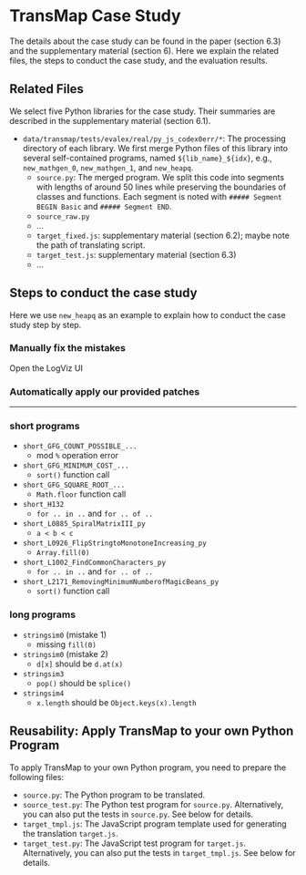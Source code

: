 # TransMap Case Study

The details about the case study can be found in the paper (section 6.3) and the supplementary material (section 6). Here we explain the related files, the steps to conduct the case study, and the evaluation results.

## Related Files

We select five Python libraries for the case study. Their summaries are described in the supplementary material (section 6.1).

- `data/transmap/tests/evalex/real/py_js_codex0err/*`: The processing directory of each library. We first merge Python files of this library into several self-contained programs, named `${lib_name}_${idx}`, e.g., `new_mathgen_0`, `new_mathgen_1`, and `new_heapq`.
  - `source.py`: The merged program. We split this code into segments with lengths of around 50 lines while preserving the boundaries of classes and functions. Each segment is noted with `##### Segment BEGIN Basic` and `##### Segment END`.
  - `source_raw.py`
  - ...
  - `target_fixed.js`: supplementary material (section 6.2); maybe note the path of translating script.
  - `target_test.js`: supplementary material (section 6.3)
  - ...

## Steps to conduct the case study

Here we use `new_heapq` as an example to explain how to conduct the case study step by step.

### Manually fix the mistakes

Open the LogViz UI

### Automatically apply our provided patches




-----------------------

### short programs

- `short_GFG_COUNT_POSSIBLE_...`
  - mod `%` operation error
- `short_GFG_MINIMUM_COST_...`
  - `sort()` function call
- `short_GFG_SQUARE_ROOT_...`
  - `Math.floor` function call
- `short_H132`
  - `for .. in ..` and `for .. of ..`
- `short_L0885_SpiralMatrixIII_py`
  - `a < b < c`
- `short_L0926_FlipStringtoMonotoneIncreasing_py`
  - `Array.fill(0)`
- `short_L1002_FindCommonCharacters_py`
  - `for .. in ..` and `for .. of ..`
- `short_L2171_RemovingMinimumNumberofMagicBeans_py`
  - `sort()` function call


### long programs

- `stringsim0` (mistake 1)
  - missing `fill(0)`
- `stringsim0` (mistake 2)
  - `d[x]` should be `d.at(x)`
- `stringsim3`
  - `pop()` should be `splice()`
- `stringsim4`
  - `x.length` should be `Object.keys(x).length`

## Reusability: Apply TransMap to your own Python Program

To apply TransMap to your own Python program, you need to prepare the following files:

- `source.py`: The Python program to be translated.
- `source_test.py`: The Python test program for `source.py`. Alternatively, you can also put the tests in `source.py`. See below for details.
- `target_tmpl.js`: The JavaScript program template used for generating the translation `target.js`.
- `target_test.py`: The JavaScript test program for `target.js`. Alternatively, you can also put the tests in `target_tmpl.js`. See below for details.

